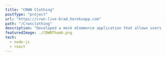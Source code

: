```yaml
---
title: "CRWN Clothing"
postType: "project"
url: "https://crwn-live-brad.herokuapp.com"
path: "/Crwnclothing"
description: "Developed a mock eCommerce application that allows users to log in through OAuth or email, browse clothing, add/remove items from a cart and purchase items "
featuredImage: ./CRWNThumb.png
tech:
  - node-js
  - react
---
```

